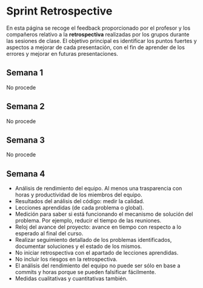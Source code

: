 # Sprint Retrospective

En esta página se recoge el feedback proporcionado por el profesor y los compañeros relativo a la **retrospectiva** realizadas por los grupos durante las sesiones de clase. El objetivo principal es identificar los puntos fuertes y aspectos a mejorar de cada presentación, con el fin de aprender de los errores y mejorar en futuras presentaciones. 

## Semana 1
No procede

## Semana 2
No procede

## Semana 3
No procede

## Semana 4
- Análisis de rendimiento del equipo. Al menos una trasparencia con horas y productividad de los miembros del equipo. 
- Resultados del análisis del código: medir la calidad. 
- Lecciones aprendidas (de cada problema o global). 
- Medición para saber si está funcionando el mecanismo de solución del problema. Por ejemplo, reducir el tiempo de las reuniones. 
- Reloj del avance del proyecto: avance en tiempo con respecto a lo esperado al final del curso.
- Realizar seguimiento detallado de los problemas identificados, documentar soluciones y el estado de los mismos.
- No iniciar retrospectiva con el apartado de lecciones aprendidas.
- No incluir los riesgos en la retrospectiva.
- El análisis del rendimiento del equipo no puede ser sólo en base a commits y horas porque se pueden falsificar fácilmente.
- Medidas cualitativas y cuantitativas también.